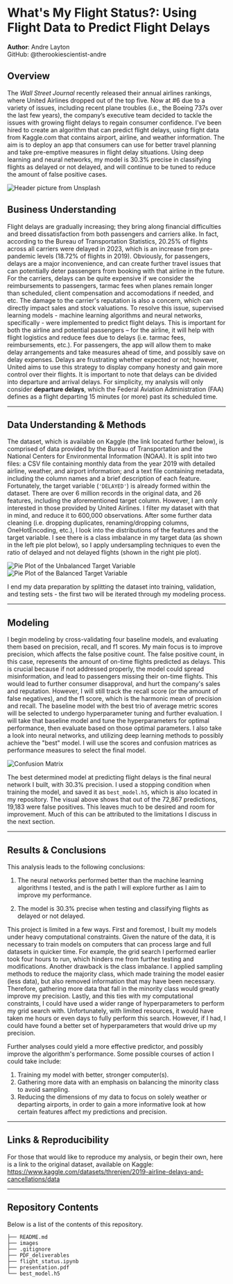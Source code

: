 # What's My Flight Status?: Using Flight Data to Predict Flight Delays

**Author**: Andre Layton  
GitHub: @therookiescientist-andre

## Overview
  The *Wall Street Journal* recently released their annual airlines rankings, where United Airlines dropped out of the top five. Now at \#6 due to a variety of issues, including recent plane troubles (i.e., the Boeing 737s over the last few years), the company’s executive team decided to tackle the issues with growing flight delays to regain consumer confidence. I’ve been hired to create an algorithm that can predict flight delays, using flight data from Kaggle.com that contains airport, airline, and weather information. The aim is to deploy an app that consumers can use for better travel planning and take pre-emptive measures in flight delay situations. Using deep learning and neural networks, my model is 30.3% precise in classifying flights as delayed or not delayed, and will continue to be tuned to reduce the amount of false positive cases. 
  
  ![Header picture from Unsplash](images/readme_header.jpg)

## Business Understanding 
   Flight delays are gradually increasing; they bring along financial difficulties and breed dissatisfaction from both passengers and carriers alike. In fact, according to the Bureau of Transportation Statistics, 20.25% of flights across all carriers were delayed in 2023, which is an increase from pre-pandemic levels (18.72% of flights in 2019). Obviously, for passengers, delays are a major inconvenience, and can create further travel issues that can potentially deter passengers from booking with that airline in the future. For the carriers, delays can be quite expensive if we consider the reimbursements to passengers, tarmac fees when planes remain longer than scheduled, client compensation and accomodations if needed, and etc. The damage to the carrier's reputation is also a concern, which can directly impact sales and stock valuations. To resolve this issue, supervised learning models - machine learning algorithms and neural networks, specifically - were implemented to predict flight delays.
   This is important for both the airline and potential passengers – for the airline, it will help with flight logistics and reduce fees due to delays (i.e. tarmac fees, reimbursements, etc.). For passengers, the app will allow them to make delay arrangements and take measures ahead of time, and possibly save on delay expenses. Delays are frustrating whether expected or not; however, United aims to use this strategy to display company honesty and gain more control over their flights. It is important to note that delays can be divided into departure and arrival delays. For simplicity, my analysis will only consider **departure delays**, which the Federal Aviation Administration (FAA) defines as a flight departing 15 minutes (or more) past its scheduled time. 
***
## Data Understanding & Methods
   The dataset, which is available on Kaggle (the link located further below), is comprised of data provided by the Bureau of Transportation and the National Centers for Environmental Information (NOAA). It is split into two files: a CSV file containing monthly data from the year 2019 with detailed airline, weather, and airport information; and a text file containing metadata, including the column names and a brief description of each feature. Fortunately, the target variable (`'DELAYED'`) is already formed within the dataset. There are over 6 million records in the original data, and 26 features, including the aforementioned target column. However, I am only interested in those provided by United Airlines. I filter my dataset with that in mind, and reduce it to 600,000 observations. After some further data cleaning (i.e. dropping duplicates, renaming/dropping columns, OneHotEncoding, etc.), I look into the distributions of the features and the target variable. I see there is a class imbalance in my target data (as shown in the left pie plot below), so I apply undersampling techniques to even the ratio of delayed and not delayed flights (shown in the right pie plot). 
   
![Pie Plot of the Unbalanced Target Variable](images/pie_plot1.png)  ![Pie Plot of the Balanced Target Variable](images/pie_plot2.png) 
   
   I end my data preparation by splitting the dataset into training, validation, and testing sets - the first two will be iterated through my modeling process.    
***
## Modeling
   I begin modeling by cross-validating four baseline models, and evaluating them based on precision, recall, and f1 scores. My main focus is to improve precision, which affects the false positive count. The false positive count, in this case, represents the amount of on-time flights predicted as delays. This is crucial because if not addressed properly, the model could spread misinformation, and lead to passengers missing their on-time flights. This would lead to further consumer disapproval, and hurt the company's sales and reputation. However, I will still track the recall score (or the amount of false negatives), and the f1 score, which is the harmonic mean of precision and recall. The baseline model with the best trio of average metric scores will be selected to undergo hyperparameter tuning and further evaluation. I will take that baseline model and tune the hyperparameters for optimal performance, then evaluate based on those optimal parameters. I also take a look into neural networks, and utilizing deep learning methods to possibly achieve the "best" model. I will use the scores and confusion matrices as performance measures to select the final model. 

   ![Confusion Matrix](images/confusion_matrix.png)

   The best determined model at predicting flight delays is the final neural network I built, with 30.3% precision. I used a stopping condition when training the model, and saved it as `best_model.h5`, which is also located in my repository. The visual above shows that out of the 72,867 predictions, 19,183 were false positives. This leaves much to be desired and room for improvement. Much of this can be attributed to the limitations I discuss in the next section. 
   
***
## Results & Conclusions
This analysis leads to the following conclusions:

   1. The neural networks performed better than the machine learning algorithms I tested, and is the path I will explore further as I aim to improve my performance.

   2. The model is 30.3% precise when testing and classifying flights as delayed or not delayed.

This project is limited in a few ways. First and foremost, I built my models under heavy computational constraints. Given the nature of the data, it is necessary to train models on computers that can process large and full datasets in quicker time. For example, the grid search I performed earlier took four hours to run, which hinders me from further testing and modifications. Another drawback is the class imbalance. I applied sampling methods to reduce the majority class, which made training the model easier (less data), but also removed information that may have been necessary. Therefore, gathering more data that fall in the minority class would greatly improve my precision. Lastly, and this ties with my computational constraints, I could have used a wider range of hyperparameters to perform my grid search with. Unfortunately, with limited resources, it would have taken me hours or even days to fully perform this search. However, if I had, I could have found a better set of hyperparameters that would drive up my precision.

Further analyses could yield a more effective predictor, and possibly improve the algorithm's performance. Some possible courses of action I could take include:

   1. Training my model with better, stronger computer(s).
   2. Gathering more data with an emphasis on balancing the minority class to avoid sampling.
   3. Reducing the dimensions of my data to focus on solely weather or departing airports, in order to gain a more informative look at how certain features affect my predictions and precision.

***
## Links & Reproducibility
For those that would like to reproduce my analysis, or begin their own, here is a link to the original dataset, available on Kaggle:
https://www.kaggle.com/datasets/threnjen/2019-airline-delays-and-cancellations/data

***
## Repository Contents
Below is a list of the contents of this repository.

```
├── README.md             
├── images   
├── .gitignore
├── PDF_deliverables                              
├── flight_status.ipynb
├── presentation.pdf                                                             
└── best_model.h5